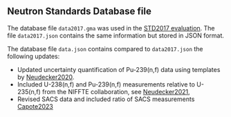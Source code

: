 ## Neutron Standards Database file

The database file `data2017.gma` was used in the
[STD2017 evaluation][std2017-paper]. The file
`data2017.json` contains the same information but
stored in JSON format.

The database file `data.json` contains compared
to `data2017.json` the following updates:

-  Updated uncertainty quantification of Pu-239(n,f) data using templates by [Neudecker2020].
-  Included U-238(n,f) and Pu-239(n,f) measurements relative to U-235(n,f) from the NIFFTE collaboration, see [Neudecker2021],
-  Revised SACS data and included ratio of SACS measurements [Capote2023]


[std2017-paper]: https://www.sciencedirect.com/science/article/pii/S0090375218300218
[Neudecker2020]: https://www.sciencedirect.com/science/article/abs/pii/S0090375219300729
[Neudecker2021]: https://www.osti.gov/biblio/1788383
[Capote2023]: https://www.epj-conferences.org/articles/epjconf/abs/2023/07/epjconf_cw2023_00027/epjconf_cw2023_00027.html
